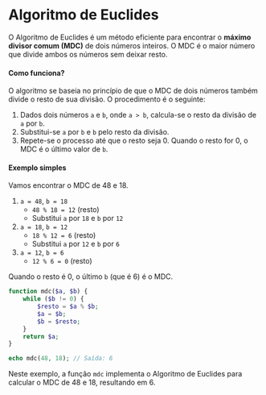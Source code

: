 # Algoritmo de Euclides

O Algoritmo de Euclides é um método eficiente para encontrar o **máximo divisor comum (MDC)** de dois números inteiros. O MDC é o maior número que divide ambos os números sem deixar resto.

#### Como funciona?

O algoritmo se baseia no princípio de que o MDC de dois números também divide o resto de sua divisão. O procedimento é o seguinte:

1. Dados dois números `a` e `b`, onde `a > b`, calcula-se o resto da divisão de `a` por `b`.
2. Substitui-se `a` por `b` e `b` pelo resto da divisão.
3. Repete-se o processo até que o resto seja 0. Quando o resto for 0, o MDC é o último valor de `b`.

#### Exemplo simples

Vamos encontrar o MDC de 48 e 18.

1. `a = 48`, `b = 18`
   - `48 % 18 = 12` (resto)
   - Substitui `a` por `18` e `b` por `12`
2. `a = 18`, `b = 12`
   - `18 % 12 = 6` (resto)
   - Substitui `a` por `12` e `b` por `6`
3. `a = 12`, `b = 6`
   - `12 % 6 = 0` (resto)

Quando o resto é 0, o último `b` (que é 6) é o MDC.

```php
function mdc($a, $b) {
    while ($b != 0) {
        $resto = $a % $b;
        $a = $b;
        $b = $resto;
    }
    return $a;
}

echo mdc(48, 18); // Saída: 6
```

Neste exemplo, a função `mdc` implementa o Algoritmo de Euclides para calcular o MDC de 48 e 18, resultando em 6.